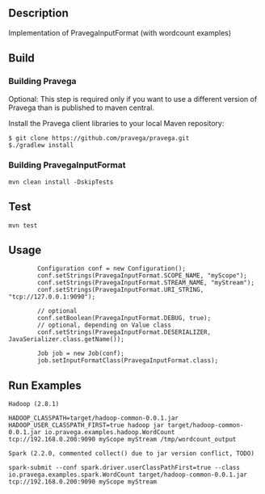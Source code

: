 Description
-----------

Implementation of PravegaInputFormat (with wordcount examples)


Build
-------

### Building Pravega

Optional: This step is required only if you want to use a different version of Pravega than is published to maven central.

Install the Pravega client libraries to your local Maven repository:
```
$ git clone https://github.com/pravega/pravega.git
$./gradlew install
```

### Building PravegaInputFormat
```
mvn clean install -DskipTests
```

Test
-------
```
mvn test 
```

Usage
-----
```
        Configuration conf = new Configuration();
        conf.setStrings(PravegaInputFormat.SCOPE_NAME, "myScope");
        conf.setStrings(PravegaInputFormat.STREAM_NAME, "myStream");
        conf.setStrings(PravegaInputFormat.URI_STRING, "tcp://127.0.0.1:9090");

        // optional
        conf.setBoolean(PravegaInputFormat.DEBUG, true);
        // optional, depending on Value class
        conf.setStrings(PravegaInputFormat.DESERIALIZER, JavaSerializer.class.getName());

        Job job = new Job(conf);
        job.setInputFormatClass(PravegaInputFormat.class);
```

Run Examples
---

```
Hadoop (2.8.1)

HADOOP_CLASSPATH=target/hadoop-common-0.0.1.jar HADOOP_USER_CLASSPATH_FIRST=true hadoop jar target/hadoop-common-0.0.1.jar io.pravega.examples.hadoop.WordCount tcp://192.168.0.200:9090 myScope myStream /tmp/wordcount_output
```

```
Spark (2.2.0, commented collect() due to jar version conflict, TODO)

spark-submit --conf spark.driver.userClassPathFirst=true --class io.pravega.examples.spark.WordCount target/hadoop-common-0.0.1.jar tcp://192.168.0.200:9090 myScope myStream
```
